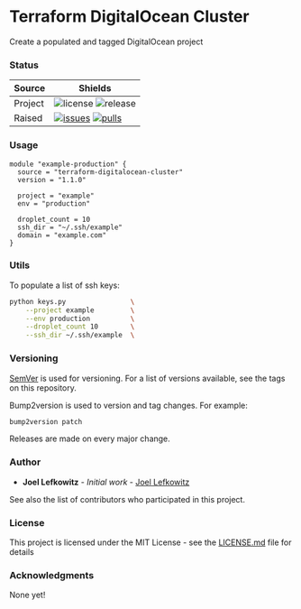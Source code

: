 # Terraform DigitalOcean Cluster

Create a populated and tagged DigitalOcean project

### Status

| Source     | Shields                                                        |
| ---------- | -------------------------------------------------------------- |
| Project    | ![license][license] ![release][release]                        |
| Raised     | [![issues][issues]][issues_link] [![pulls][pulls]][pulls_link] |

### Usage

```hcl
module "example-production" {
  source = "terraform-digitalocean-cluster"
  version = "1.1.0"

  project = "example"
  env = "production"
  
  droplet_count = 10
  ssh_dir = "~/.ssh/example"
  domain = "example.com"
}
```

### Utils

To populate a list of ssh keys:

```bash
python keys.py                \
    --project example         \
    --env production          \
    --droplet_count 10        \
    --ssh_dir ~/.ssh/example  \
```

### Versioning

[SemVer](http://semver.org/) is used for versioning. For a list of versions available, see the tags on this repository.

Bump2version is used to version and tag changes.
For example:

```bash
bump2version patch
```

Releases are made on every major change.

### Author

- **Joel Lefkowitz** - _Initial work_ - [Joel Lefkowitz](https://github.com/JoelLefkowitz)

See also the list of contributors who participated in this project.

### License

This project is licensed under the MIT License - see the [LICENSE.md](LICENSE.md) file for details

### Acknowledgments

None yet!

<!--- Table links --->

[license]: https://img.shields.io/github/license/joellefkowitz/terraform-digitalocean-cluster
[release]: https://img.shields.io/github/v/tag/joellefkowitz/terraform-digitalocean-cluster
[issues]: https://img.shields.io/github/issues/joellefkowitz/terraform-digitalocean-cluster "Issues"
[issues_link]: https://github.com/JoelLefkowitz/terraform-digitalocean-cluster/issues
[pulls]: https://img.shields.io/github/issues-pr/joellefkowitz/terraform-digitalocean-cluster "Pull requests"
[pulls_link]: https://github.com/JoelLefkowitz/terraform-digitalocean-cluster/pulls
